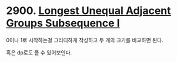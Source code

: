 # 2900. [Longest Unequal Adjacent Groups Subsequence I](./2900.cpp)

0이나 1로 시작하는걸 그리디하게 작성하고 두 개의 크기를 비교하면 된다.

혹은 dp로도 풀 수 있어보인다.
